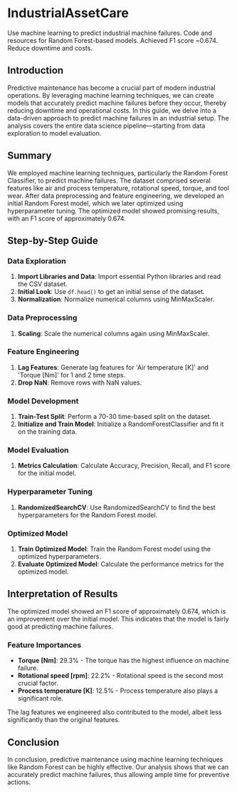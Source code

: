 # IndustrialAssetCare

Use machine learning to predict industrial machine failures. Code and resources for Random Forest-based models. Achieved F1 score ~0.674. Reduce downtime and costs.

## Introduction

Predictive maintenance has become a crucial part of modern industrial operations. By leveraging machine learning techniques, we can create models that accurately predict machine failures before they occur, thereby reducing downtime and operational costs. In this guide, we delve into a data-driven approach to predict machine failures in an industrial setup. The analysis covers the entire data science pipeline—starting from data exploration to model evaluation.

## Summary

We employed machine learning techniques, particularly the Random Forest Classifier, to predict machine failures. The dataset comprised several features like air and process temperature, rotational speed, torque, and tool wear. After data preprocessing and feature engineering, we developed an initial Random Forest model, which we later optimized using hyperparameter tuning. The optimized model showed promising results, with an F1 score of approximately 0.674.

## Step-by-Step Guide

### Data Exploration

1. **Import Libraries and Data**: Import essential Python libraries and read the CSV dataset.
2. **Initial Look**: Use `df.head()` to get an initial sense of the dataset.
3. **Normalization**: Normalize numerical columns using MinMaxScaler.

### Data Preprocessing

1. **Scaling**: Scale the numerical columns again using MinMaxScaler.

### Feature Engineering

1. **Lag Features**: Generate lag features for 'Air temperature [K]' and 'Torque [Nm]' for 1 and 2 time steps.
2. **Drop NaN**: Remove rows with NaN values.

### Model Development

1. **Train-Test Split**: Perform a 70-30 time-based split on the dataset.
2. **Initialize and Train Model**: Initialize a RandomForestClassifier and fit it on the training data.

### Model Evaluation

1. **Metrics Calculation**: Calculate Accuracy, Precision, Recall, and F1 score for the initial model.

### Hyperparameter Tuning

1. **RandomizedSearchCV**: Use RandomizedSearchCV to find the best hyperparameters for the Random Forest model.

### Optimized Model

1. **Train Optimized Model**: Train the Random Forest model using the optimized hyperparameters.
2. **Evaluate Optimized Model**: Calculate the performance metrics for the optimized model.

## Interpretation of Results

The optimized model showed an F1 score of approximately 0.674, which is an improvement over the initial model. This indicates that the model is fairly good at predicting machine failures.

### Feature Importances

- **Torque [Nm]**: 29.3% - The torque has the highest influence on machine failure.
- **Rotational speed [rpm]**: 22.2% - Rotational speed is the second most crucial factor.
- **Process temperature [K]**: 12.5% - Process temperature also plays a significant role.

The lag features we engineered also contributed to the model, albeit less significantly than the original features.

## Conclusion

In conclusion, predictive maintenance using machine learning techniques like Random Forest can be highly effective. Our analysis shows that we can accurately predict machine failures, thus allowing ample time for preventive actions.





